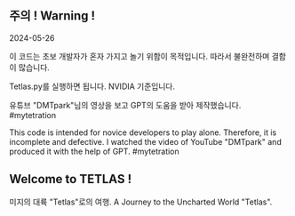 ## 주의 ! Warning !
2024-05-26

이 코드는 초보 개발자가 혼자 가지고 놀기 위함이 목적입니다.
따라서 불완전하며 결함이 많습니다.  

Tetlas.py를 실행하면 됩니다. NVIDIA 기준입니다.

유튜브 "DMTpark"님의 영상을 보고 GPT의 도움을 받아 제작했습니다. #mytetration

This code is intended for novice developers to play alone.
Therefore, it is incomplete and defective.
I watched the video of YouTube "DMTpark" and produced it with the help of GPT. #mytetration

## Welcome to TETLAS !

미지의 대륙 "Tetlas"로의 여행.
A Journey to the Uncharted World "Tetlas".



